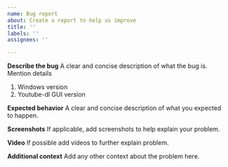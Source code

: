 ```yaml
---
name: Bug report
about: Create a report to help us improve
title: ''
labels: ''
assignees: ''

---
```


**Describe the bug**
A clear and concise description of what the bug is.
Mention details
1. Windows version
2. Youtube-dl GUI version

**Expected behavior**
A clear and concise description of what you expected to happen.

**Screenshots**
If applicable, add screenshots to help explain your problem.

**Video**
If possible add videos to further explain problem.

**Additional context**
Add any other context about the problem here.
